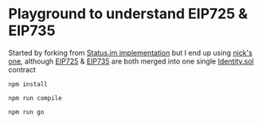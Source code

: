# Playground to understand EIP725 & EIP735

Started by forking from [Status.im implementation](https://github.com/status-im/contracts/tree/master/contracts/identity) but I end up using [nick's one](https://github.com/nick/identity), although [EIP725](https://github.com/ethereum/EIPs/issues/735) & [EIP735](https://github.com/ethereum/EIPs/issues/735) are both merged into one single [Identity.sol](https://github.com/UummProject/EIP725/blob/master/contracts/Identity.sol) contract


`npm install`

`npm run compile`

`npm run go`